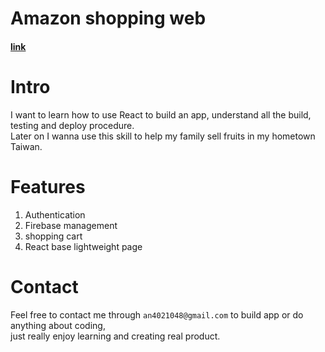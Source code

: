 # Amazon shopping web

#### [link](https://shopping-7a781.web.app) 

# Intro
I want to learn how to use React to build an app, understand all the build, testing and deploy procedure.<br/>
Later on I wanna use this skill to help my family sell fruits in my hometown Taiwan.<br/>

# Features
1. Authentication<br/>
2. Firebase management<br/>
3. shopping cart<br/>
4. React base lightweight page<br/>

# Contact
Feel free to contact me through `an4021048@gmail.com` to build app or do anything about coding,<br />
just really enjoy learning and creating real product.

